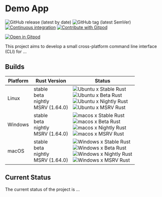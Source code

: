 
# Demo App

![GitHub release (latest by date)](https://img.shields.io/github/v/release/AliSajid/demo-app)
![GitHub tag (latest SemVer)](https://img.shields.io/github/v/tag/AliSajid/demo-app)
[![Continuous integration](https://github.com/AliSajid/demo-app/actions/workflows/ci.yaml/badge.svg?branch=main&event=push)](https://github.com/AliSajid/demo-app/actions/workflows/ci.yaml)
[![Contribute with Gitpod](https://img.shields.io/badge/Contribute%20with-Gitpod-908a85?logo=gitpod)](https://gitpod.io/#AliSajid/demo-app)


[![Open in Gitpod](https://gitpod.io/button/open-in-gitpod.svg)](https://gitpod.io/#AliSajid/demo-app)

This project aims to develop a small cross-platform command line interface (CLI) for ...

## Builds

| Platform | Rust Version |Status |
| -------- | ------ | ------ |
| Linux    | stable <br/> beta <br/> nightly <br/> MSRV (1.64.0) | ![Ubuntu x Stable Rust](https://img.shields.io/endpoint?url=https://gist.githubusercontent.com/AliSajid/7ebf966d672758876a67adc60aab3997/raw/ubuntu-stable.json) <br/> ![Ubuntu x Beta Rust](https://img.shields.io/endpoint?url=https://gist.githubusercontent.com/AliSajid/7ebf966d672758876a67adc60aab3997/raw/ubuntu-beta.json) <br/> ![Ubuntu x Nightly Rust](https://img.shields.io/endpoint?url=https://gist.githubusercontent.com/AliSajid/7ebf966d672758876a67adc60aab3997/raw/ubuntu-nightly.json) <br/> ![Ubuntu x MSRV Rust](https://img.shields.io/endpoint?url=https://gist.githubusercontent.com/AliSajid/7ebf966d672758876a67adc60aab3997/raw/ubuntu-msrv.json) |
| Windows  | stable <br/> beta <br/> nightly <br/> MSRV (1.64.0) | ![macos x Stable Rust](https://img.shields.io/endpoint?url=https://gist.githubusercontent.com/AliSajid/7ebf966d672758876a67adc60aab3997/raw/windows-stable.json) <br/> ![macos x Beta Rust](https://img.shields.io/endpoint?url=https://gist.githubusercontent.com/AliSajid/7ebf966d672758876a67adc60aab3997/raw/windows-beta.json) <br/> ![macos x Nightly Rust](https://img.shields.io/endpoint?url=https://gist.githubusercontent.com/AliSajid/7ebf966d672758876a67adc60aab3997/raw/windows-nightly.json) <br/> ![macos x MSRV Rust](https://img.shields.io/endpoint?url=https://gist.githubusercontent.com/AliSajid/7ebf966d672758876a67adc60aab3997/raw/windows-msrv.json) |
| macOS    | stable <br/> beta <br/> nightly <br/> MSRV (1.64.0) | ![Windows x Stable Rust](https://img.shields.io/endpoint?url=https://gist.githubusercontent.com/AliSajid/7ebf966d672758876a67adc60aab3997/raw/macos-stable.json) <br/> ![Windows x Beta Rust](https://img.shields.io/endpoint?url=https://gist.githubusercontent.com/AliSajid/7ebf966d672758876a67adc60aab3997/raw/macos-beta.json) <br/> ![Windows x Nightly Rust](https://img.shields.io/endpoint?url=https://gist.githubusercontent.com/AliSajid/7ebf966d672758876a67adc60aab3997/raw/macos-nightly.json) <br/> ![Windows x MSRV Rust](https://img.shields.io/endpoint?url=https://gist.githubusercontent.com/AliSajid/7ebf966d672758876a67adc60aab3997/raw/macos-msrv.json) |

## Current Status

The current status of the project is ...
